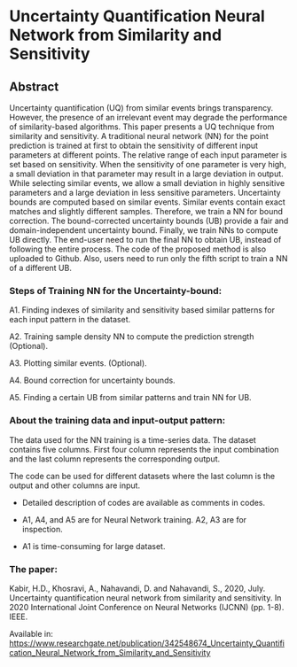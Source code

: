 # Uncertainty Quantification Neural Network from Similarity and Sensitivity

## Abstract

Uncertainty quantification (UQ) from similar events brings transparency. However, the presence of an irrelevant event may degrade the performance of similarity-based algorithms. This paper presents a UQ technique from similarity and sensitivity. A traditional neural network (NN) for the point prediction is trained at first to obtain the sensitivity of different input parameters at different points. The relative range of each input parameter is set based on sensitivity. When the sensitivity of one parameter is very high, a small deviation in that parameter may result in a large deviation in output. While selecting similar events, we allow a small deviation in highly sensitive parameters and a large deviation in less sensitive parameters. Uncertainty bounds are computed based on similar events. Similar events contain exact matches and slightly different samples. Therefore, we train a NN for bound correction. The bound-corrected uncertainty bounds (UB) provide a fair and domain-independent uncertainty bound. Finally, we train NNs to compute UB directly. The end-user need to run the final NN to obtain UB, instead of following the entire process. The code of the proposed method is also uploaded to Github. Also, users need to run only the fifth script to train a NN of a different UB.



### Steps of Training NN for the Uncertainty-bound:

A1. Finding indexes of similarity and sensitivity based similar patterns for each input pattern in the dataset.

A2. Training sample density NN to compute the prediction strength (Optional).

A3. Plotting similar events. (Optional).

A4. Bound correction for uncertainty bounds.

A5. Finding a certain UB from similar patterns and train NN for UB.


### About the training data and input-output pattern:

The data used for the NN training is a time-series data. The dataset contains five columns. First four column represents the input combination and the last column represents the corresponding output.


The code can be used for different datasets where the last column is the output and other columns are input.

- Detailed description of codes are available as comments in codes.

- A1, A4, and A5 are for Neural Network training. A2, A3 are for inspection.

- A1 is time-consuming for large dataset.


### The paper:

Kabir, H.D., Khosravi, A., Nahavandi, D. and Nahavandi, S., 2020, July. Uncertainty quantification neural network from similarity and sensitivity. In 2020 International Joint Conference on Neural Networks (IJCNN) (pp. 1-8). IEEE.

Available in:
https://www.researchgate.net/publication/342548674_Uncertainty_Quantification_Neural_Network_from_Similarity_and_Sensitivity
